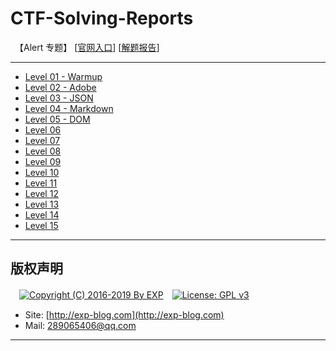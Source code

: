 # CTF-Solving-Reports
　【Alert 专题】 [[官网入口](https://alf.nu/alert1)] [[解题报告](#)]

------

- [Level 01 - Warmup](#)
- [Level 02 - Adobe](#)
- [Level 03 - JSON](#)
- [Level 04 - Markdown](#)
- [Level 05 - DOM](#)
- [Level 06](#)
- [Level 07](#)
- [Level 08](#)
- [Level 09](#)
- [Level 10](#)
- [Level 11](#)
- [Level 12](#)
- [Level 13](#)
- [Level 14](#)
- [Level 15](#)

------

## 版权声明

　[![Copyright (C) 2016-2019 By EXP](https://img.shields.io/badge/Copyright%20(C)-2016~2019%20By%20EXP-blue.svg)](http://exp-blog.com)　[![License: GPL v3](https://img.shields.io/badge/License-GPL%20v3-blue.svg)](https://www.gnu.org/licenses/gpl-3.0)
  

- Site: [http://exp-blog.com](http://exp-blog.com) 
- Mail: <a href="mailto:289065406@qq.com?subject=[EXP's Github]%20Your%20Question%20（请写下您的疑问）&amp;body=What%20can%20I%20help%20you?%20（需要我提供什么帮助吗？）">289065406@qq.com</a>


------
